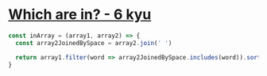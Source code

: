 # [Which are in? - 6 kyu](https://www.codewars.com/kata/550554fd08b86f84fe000a58)

```javascript
const inArray = (array1, array2) => {
  const array2JoinedBySpace = array2.join(' ')

  return array1.filter(word => array2JoinedBySpace.includes(word)).sort()
}
```
